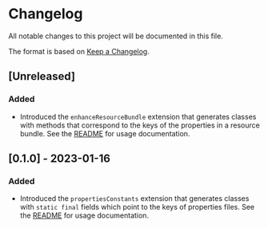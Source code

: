 # Changelog

All notable changes to this project will be documented in this file.

The format is based on [Keep a Changelog](https://keepachangelog.com/en/1.0.0/).


## [Unreleased]

### Added

- Introduced the `enhanceResourceBundle` extension that generates classes with methods that correspond to the keys of the properties in a resource bundle. 
See the [README](https://github.com/jaygazula27/easy-resources-gradle-plugin/blob/v0.2.0/README.md#enhanceresourcebundle) for usage documentation.


## [0.1.0] - 2023-01-16

### Added

- Introduced the `propertiesConstants` extension that generates classes with `static final` fields which point to the keys of properties files.
See the [README](https://github.com/jaygazula27/easy-resources-gradle-plugin/blob/v0.1.0/README.md#propertiesconstants) for usage documentation.